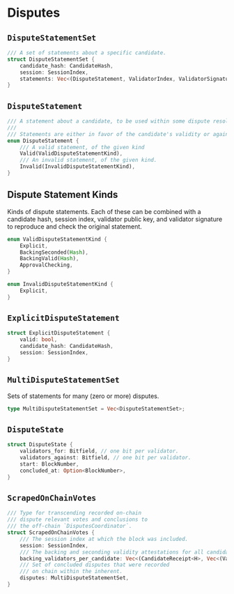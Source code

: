 # Disputes

## `DisputeStatementSet`

```rust
/// A set of statements about a specific candidate.
struct DisputeStatementSet {
    candidate_hash: CandidateHash,
    session: SessionIndex,
    statements: Vec<(DisputeStatement, ValidatorIndex, ValidatorSignature)>,
}
```

## `DisputeStatement`

```rust
/// A statement about a candidate, to be used within some dispute resolution process.
///
/// Statements are either in favor of the candidate's validity or against it.
enum DisputeStatement {
    /// A valid statement, of the given kind
    Valid(ValidDisputeStatementKind),
    /// An invalid statement, of the given kind.
    Invalid(InvalidDisputeStatementKind),
}

```

## Dispute Statement Kinds

Kinds of dispute statements. Each of these can be combined with a candidate hash, session index, validator public key,
and validator signature to reproduce and check the original statement.

```rust
enum ValidDisputeStatementKind {
    Explicit,
    BackingSeconded(Hash),
    BackingValid(Hash),
    ApprovalChecking,
}

enum InvalidDisputeStatementKind {
    Explicit,
}
```

## `ExplicitDisputeStatement`

```rust
struct ExplicitDisputeStatement {
    valid: bool,
    candidate_hash: CandidateHash,
    session: SessionIndex,
}
```

## `MultiDisputeStatementSet`

Sets of statements for many (zero or more) disputes.

```rust
type MultiDisputeStatementSet = Vec<DisputeStatementSet>;
```

## `DisputeState`

```rust
struct DisputeState {
    validators_for: Bitfield, // one bit per validator.
    validators_against: Bitfield, // one bit per validator.
    start: BlockNumber,
    concluded_at: Option<BlockNumber>,
}
```

## `ScrapedOnChainVotes`

```rust
/// Type for transcending recorded on-chain
/// dispute relevant votes and conclusions to
/// the off-chain `DisputesCoordinator`.
struct ScrapedOnChainVotes {
    /// The session index at which the block was included.
    session: SessionIndex,
    /// The backing and seconding validity attestations for all candidates, provigind the full candidate receipt.
    backing_validators_per_candidate: Vec<(CandidateReceipt<H>, Vec<(ValidatorIndex, ValidityAttestation)>)>
    /// Set of concluded disputes that were recorded
    /// on chain within the inherent.
    disputes: MultiDisputeStatementSet,
}
```
